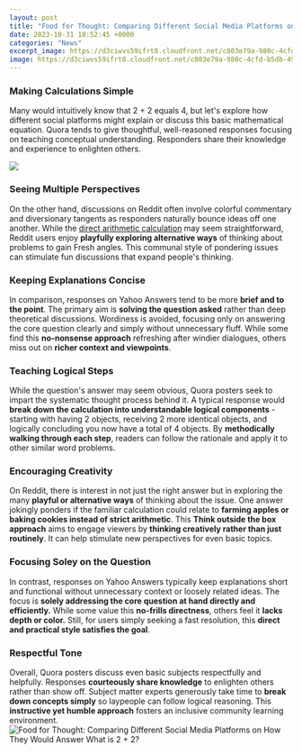 ```yaml
---
layout: post
title: "Food for Thought: Comparing Different Social Media Platforms on How They Would Answer `What is 2 + 2?`"
date: 2023-10-31 18:52:45 +0000
categories: "News"
excerpt_image: https://d3ciwvs59ifrt8.cloudfront.net/c803e79a-980c-4cfd-b5db-49e3c2ef04ed/a0b5c67c-b60c-40bc-8ef1-1a029585aa7f.jpg
image: https://d3ciwvs59ifrt8.cloudfront.net/c803e79a-980c-4cfd-b5db-49e3c2ef04ed/a0b5c67c-b60c-40bc-8ef1-1a029585aa7f.jpg
---
```


### Making Calculations Simple  
Many would intuitively know that 2 + 2 equals 4, but let's explore how different social platforms might explain or discuss this basic mathematical equation. Quora tends to give thoughtful, well-reasoned responses focusing on teaching conceptual understanding. Responders share their knowledge and experience to enlighten others.

![](https://seodesignchicago.com/wp-content/uploads/2020/08/Social-mediaplatform-comparison-SDC-1393x1536.jpg)
### Seeing Multiple Perspectives
On the other hand, discussions on Reddit often involve colorful commentary and diversionary tangents as responders naturally bounce ideas off one another. While the [direct arithmetic calculation](https://yt.io.vn/collection/alejandre) may seem straightforward, Reddit users enjoy **playfully exploring alternative ways** of thinking about problems to gain Fresh angles. This communal style of pondering issues can stimulate fun discussions that expand people's thinking. 
### Keeping Explanations Concise
In comparison, responses on Yahoo Answers tend to be more **brief and to the point**. The primary aim is **solving the question asked** rather than deep theoretical discussions. Wordiness is avoided, focusing only on answering the core question clearly and simply without unnecessary fluff. While some find this **no-nonsense approach** refreshing after windier dialogues, others miss out on **richer context and viewpoints**.
### Teaching Logical Steps 
While the question's answer may seem obvious, Quora posters seek to impart the systematic thought process behind it. A typical response would **break down the calculation into understandable logical components** - starting with having 2 objects, receiving 2 more identical objects, and logically concluding you now have a total of 4 objects. By **methodically walking through each step**, readers can follow the rationale and apply it to other similar word problems.
### Encouraging Creativity   
On Reddit, there is interest in not just the right answer but in exploring the many **playful or alternative ways** of thinking about the issue. One answer jokingly ponders if the familiar calculation could relate to **farming apples or baking cookies instead of strict arithmetic**. This **Think outside the box approach** aims to engage viewers by **thinking creatively rather than just routinely**. It can help stimulate new perspectives for even basic topics.
### Focusing Soley on the Question
In contrast, responses on Yahoo Answers typically keep explanations short and functional without unnecessary context or loosely related ideas. The focus is **solely addressing the core question at hand directly and efficiently.** While some value this **no-frills directness**, others feel it **lacks depth or color.** Still, for users simply seeking a fast resolution, this **direct and practical style satisfies the goal**.
### Respectful Tone
Overall, Quora posters discuss even basic subjects respectfully and helpfully. Responses **courteously share knowledge** to enlighten others rather than show off. Subject matter experts generously take time to **break down concepts simply** so laypeople can follow logical reasoning. This **instructive yet humble approach** fosters an inclusive community learning environment.
![Food for Thought: Comparing Different Social Media Platforms on How They Would Answer `What is 2 + 2?`](https://d3ciwvs59ifrt8.cloudfront.net/c803e79a-980c-4cfd-b5db-49e3c2ef04ed/a0b5c67c-b60c-40bc-8ef1-1a029585aa7f.jpg)